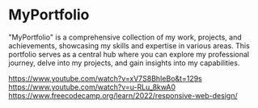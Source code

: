 # MyPortfolio
"MyPortfolio" is a comprehensive collection of my work, projects, and achievements, showcasing my skills and expertise in various areas. This portfolio serves as a central hub where you can explore my professional journey, delve into my projects, and gain insights into my capabilities.

https://www.youtube.com/watch?v=xV7S8BhIeBo&t=129s
https://www.youtube.com/watch?v=u-RLu_8kwA0
https://www.freecodecamp.org/learn/2022/responsive-web-design/
